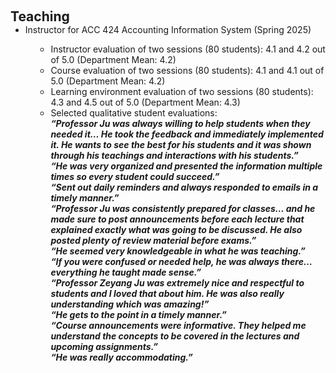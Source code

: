 <h2 id="teaching" style="margin: 2px 0px 0px;"><br><br>Teaching</h2>

<ul style="margin:0 0 5px;">
  <li><autocolor>Instructor for ACC 424 Accounting Information System (Spring 2025)
    <!-- Reduced indentation with custom style -->
    <ul style="margin-left: 1.2em;">
      <li><autocolor>Instructor evaluation of two sessions (80 students): 4.1 and 4.2 out of 5.0 (Department Mean: 4.2)</autocolor></li>
      <li><autocolor>Course evaluation of two sessions (80 students): 4.1 and 4.1 out of 5.0 (Department Mean: 4.2)</autocolor></li>
      <li><autocolor>Learning environment evaluation of two sessions (80 students): 4.3 and 4.5 out of 5.0 (Department Mean: 4.3)</autocolor></li>
      <li><autocolor>Selected qualitative student evaluations:<br>
        <strong><em>
          “Professor Ju was always willing to help students when they needed it… He took the feedback and immediately implemented it. He wants to see the best for his students and it was shown through his teachings and interactions with his students.”<br>
          “He was very organized and presented the information multiple times so every student could succeed.”<br>
          “Sent out daily reminders and always responded to emails in a timely manner.”<br>
          “Professor Ju was consistently prepared for classes… and he made sure to post announcements before each lecture that explained exactly what was going to be discussed. He also posted plenty of review material before exams.”<br>
          “He seemed very knowledgeable in what he was teaching.”<br>
          “If you were confused or needed help, he was always there… everything he taught made sense.”<br>
          “Professor Zeyang Ju was extremely nice and respectful to students and I loved that about him. He was also really understanding which was amazing!”<br>
          “He gets to the point in a timely manner.”<br>
          “Course announcements were informative. They helped me understand the concepts to be covered in the lectures and upcoming assignments.”<br>
          “He was really accommodating.”
        </em></strong>
      </autocolor></li>
    </ul>
  </autocolor></li>
</ul>


